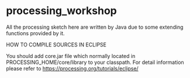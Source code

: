 processing_workshop
===================

All the processing sketch here are written by Java due to some extending functions provided by it.

HOW TO COMPILE SOURCES IN ECLIPSE

You should add core.jar file which normally located in PROCESSING_HOME/core/library to your classpath.
For detail information please refer to https://processing.org/tutorials/eclipse/
